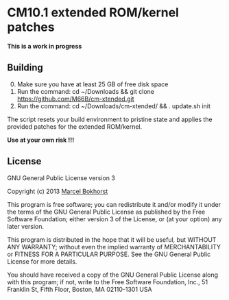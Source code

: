CM10.1 extended ROM/kernel patches
==================================

**This is a work in progress**

Building
--------

0. Make sure you have at least 25 GB of free disk space
1. Run the command: cd ~/Downloads && git clone https://github.com/M66B/cm-xtended.git
2. Run the command: cd ~/Downloads/cm-xtended/ && . update.sh init

The script resets your build environment to pristine state and applies the provided patches for the extended ROM/kernel.

**Use at your own risk !!!**

License
-------

GNU General Public License version 3

Copyright (c) 2013 [Marcel Bokhorst](http://blog.bokhorst.biz/about/)

This program is free software; you can redistribute it and/or modify
it under the terms of the GNU General Public License as published by
the Free Software Foundation; either version 3 of the License, or
(at your option) any later version.

This program is distributed in the hope that it will be useful,
but WITHOUT ANY WARRANTY; without even the implied warranty of
MERCHANTABILITY or FITNESS FOR A PARTICULAR PURPOSE.  See the
GNU General Public License for more details.

You should have received a copy of the GNU General Public License
along with this program; if not, write to the Free Software
Foundation, Inc., 51 Franklin St, Fifth Floor, Boston, MA  02110-1301  USA
